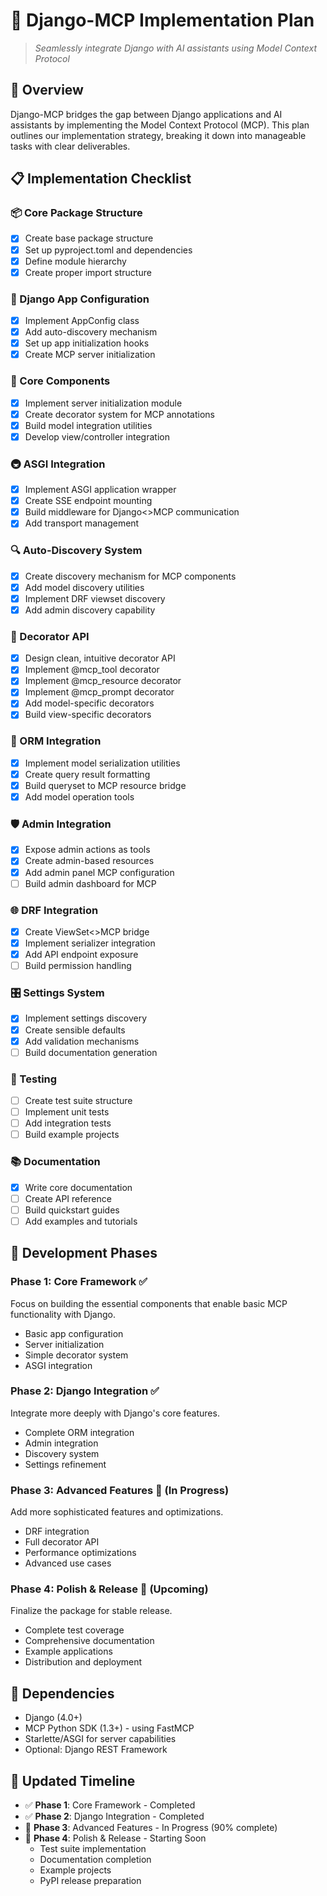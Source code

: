 # 🔮 Django-MCP Implementation Plan

> _Seamlessly integrate Django with AI assistants using Model Context Protocol_

## 🌟 Overview

Django-MCP bridges the gap between Django applications and AI assistants by implementing the Model Context Protocol (MCP). This plan outlines our implementation strategy, breaking it down into manageable tasks with clear deliverables.

## 📋 Implementation Checklist

### 📦 Core Package Structure

- [x] Create base package structure
- [x] Set up pyproject.toml and dependencies
- [x] Define module hierarchy
- [x] Create proper import structure

### 🔧 Django App Configuration

- [x] Implement AppConfig class
- [x] Add auto-discovery mechanism
- [x] Set up app initialization hooks
- [x] Create MCP server initialization

### 🧩 Core Components

- [x] Implement server initialization module
- [x] Create decorator system for MCP annotations
- [x] Build model integration utilities
- [x] Develop view/controller integration

### 🚇 ASGI Integration

- [x] Implement ASGI application wrapper
- [x] Create SSE endpoint mounting
- [x] Build middleware for Django<>MCP communication
- [x] Add transport management

### 🔍 Auto-Discovery System

- [x] Create discovery mechanism for MCP components
- [x] Add model discovery utilities
- [x] Implement DRF viewset discovery
- [x] Add admin discovery capability

### 🧰 Decorator API

- [x] Design clean, intuitive decorator API
- [x] Implement @mcp_tool decorator
- [x] Implement @mcp_resource decorator
- [x] Implement @mcp_prompt decorator
- [x] Add model-specific decorators
- [x] Build view-specific decorators

### 🔄 ORM Integration

- [x] Implement model serialization utilities
- [x] Create query result formatting
- [x] Build queryset to MCP resource bridge
- [x] Add model operation tools

### 🛡️ Admin Integration

- [x] Expose admin actions as tools
- [x] Create admin-based resources
- [x] Add admin panel MCP configuration
- [ ] Build admin dashboard for MCP

### 🌐 DRF Integration

- [x] Create ViewSet<>MCP bridge
- [x] Implement serializer integration
- [x] Add API endpoint exposure
- [ ] Build permission handling

### 🎛️ Settings System

- [x] Implement settings discovery
- [x] Create sensible defaults
- [x] Add validation mechanisms
- [ ] Build documentation generation

### 🧪 Testing

- [ ] Create test suite structure
- [ ] Implement unit tests
- [ ] Add integration tests
- [ ] Build example projects

### 📚 Documentation

- [x] Write core documentation
- [ ] Create API reference
- [ ] Build quickstart guides
- [ ] Add examples and tutorials

## 🚀 Development Phases

### Phase 1: Core Framework ✅

Focus on building the essential components that enable basic MCP functionality with Django.

- Basic app configuration
- Server initialization
- Simple decorator system
- ASGI integration

### Phase 2: Django Integration ✅

Integrate more deeply with Django's core features.

- Complete ORM integration
- Admin integration
- Discovery system
- Settings refinement

### Phase 3: Advanced Features 🔄 (In Progress)

Add more sophisticated features and optimizations.

- DRF integration
- Full decorator API
- Performance optimizations
- Advanced use cases

### Phase 4: Polish & Release 🔮 (Upcoming)

Finalize the package for stable release.

- Complete test coverage
- Comprehensive documentation
- Example applications
- Distribution and deployment

## 🔗 Dependencies

- Django (4.0+)
- MCP Python SDK (1.3+) - using FastMCP
- Starlette/ASGI for server capabilities
- Optional: Django REST Framework

## 📆 Updated Timeline

- ✅ **Phase 1**: Core Framework - Completed
- ✅ **Phase 2**: Django Integration - Completed
- 🔄 **Phase 3**: Advanced Features - In Progress (90% complete)
- 🔮 **Phase 4**: Polish & Release - Starting Soon
  - Test suite implementation
  - Documentation completion
  - Example projects
  - PyPI release preparation

